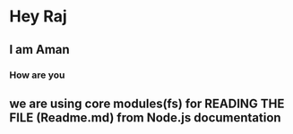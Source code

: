 # Hey Raj 
## I am Aman

### How are you

## we are using core modules(fs) for READING THE FILE (Readme.md) from Node.js documentation
